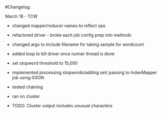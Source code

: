 #Changelog:

March 18 - TCW
- changed mapper/reducer names to reflect ops
- refactored driver - broke each job config prep into methods
- changed args to include filename for taking sample for wordcount
- added loop to kill driver once runner thread is done
- set stopword threshold to 15,000
- implemented processing stopwords/adding set/ passing to IndexMapper job using GSON
- tested chaining
- ran on cluster

- TODO: Cluster output includes unusual characters
